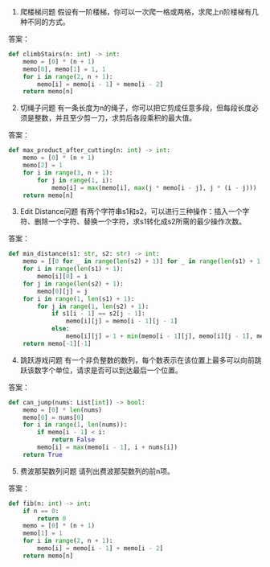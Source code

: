 

1. 爬楼梯问题
假设有一阶楼梯，你可以一次爬一格或两格，求爬上n阶楼梯有几种不同的方式。

答案：
```python
def climbStairs(n: int) -> int:
    memo = [0] * (n + 1)
    memo[0], memo[1] = 1, 1
    for i in range(2, n + 1):
        memo[i] = memo[i - 1] + memo[i - 2]
    return memo[n]
```

2. 切绳子问题
有一条长度为n的绳子，你可以把它剪成任意多段，但每段长度必须是整数，并且至少剪一刀，求剪后各段乘积的最大值。

答案：
```python
def max_product_after_cutting(n: int) -> int:
    memo = [0] * (n + 1)
    memo[2] = 1
    for i in range(3, n + 1):
        for j in range(1, i):
            memo[i] = max(memo[i], max(j * memo[i - j], j * (i - j)))
    return memo[n]
```

3. Edit Distance问题
有两个字符串s1和s2，可以进行三种操作：插入一个字符、删除一个字符、替换一个字符，求s1转化成s2所需的最少操作次数。

答案：
```python
def min_distance(s1: str, s2: str) -> int:
    memo = [[0 for _ in range(len(s2) + 1)] for _ in range(len(s1) + 1)]
    for i in range(len(s1) + 1):
        memo[i][0] = i
    for j in range(len(s2) + 1):
        memo[0][j] = j
    for i in range(1, len(s1) + 1):
        for j in range(1, len(s2) + 1):
            if s1[i - 1] == s2[j - 1]:
                memo[i][j] = memo[i - 1][j - 1]
            else:
                memo[i][j] = 1 + min(memo[i - 1][j], memo[i][j - 1], memo[i - 1][j - 1])
    return memo[-1][-1]
```

4. 跳跃游戏问题
有一个非负整数的数列，每个数表示在该位置上最多可以向前跳跃该数字个单位，请求是否可以到达最后一个位置。

答案：
```python
def can_jump(nums: List[int]) -> bool:
    memo = [0] * len(nums)
    memo[0] = nums[0]
    for i in range(1, len(nums)):
        if memo[i - 1] < i:
            return False
        memo[i] = max(memo[i - 1], i + nums[i])
    return True
```

5. 费波那契数列问题
请列出费波那契数列的前n项。

答案：
```python
def fib(n: int) -> int:
    if n == 0:
        return 0
    memo = [0] * (n + 1)
    memo[1] = 1
    for i in range(2, n + 1):
        memo[i] = memo[i - 1] + memo[i - 2]
    return memo[n]
```